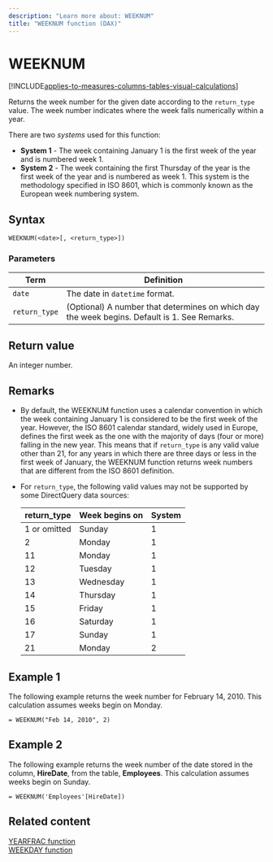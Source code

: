 ```yaml
---
description: "Learn more about: WEEKNUM"
title: "WEEKNUM function (DAX)"
---
```

# WEEKNUM

[!INCLUDE[applies-to-measures-columns-tables-visual-calculations](includes/applies-to-measures-columns-tables-visual-calculations.md)]

Returns the week number for the given date according to the `return_type` value. The week number indicates where the week falls numerically within a year.  

There are two *systems* used for this function:

- **System 1**  -  The week containing January 1 is the first week of the year and is numbered week 1.
- **System 2**  -  The week containing the first Thursday of the year is the first week of the year and is numbered as week 1. This system is the methodology specified in ISO 8601, which is commonly known as the European week numbering system.
  
## Syntax  
  
```dax
WEEKNUM(<date>[, <return_type>])  
```
  
### Parameters  
  
|Term|Definition|  
|--------|--------------|  
|`date`|The date in `datetime` format.|  
|`return_type`|(Optional)  A number that determines on which day the week begins. Default is 1. See Remarks. |
  
## Return value

An integer number.  
  
## Remarks

- By default, the WEEKNUM function uses a calendar convention in which the week containing January 1 is considered to be the first week of the year. However, the ISO 8601 calendar standard, widely used in Europe, defines the first week as the one with the majority of days (four or more) falling in the new year. This means that if `return_type` is any valid value other than 21, for any years in which there are three days or less in the first week of January, the WEEKNUM function returns week numbers that are different from the ISO 8601 definition.

- For `return_type`, the following valid values  may not be supported by some DirectQuery data sources:

    |return_type  |Week begins on  |System |
    |---------|---------|---------|
    |1 or omitted     |    Sunday     |     1   |
    |2     |    Monday     |     1    |
    |11    |     Monday    |     1    |
    |12     |     Tuesday    |     1    |
    |13     |     Wednesday    |     1    |
    |14     |     Thursday    |     1    |
    |15     |    Friday     |     1    |
    |16     |    Saturday     |     1    |
    |17     |    Sunday     |     1    |
    |21     |   Monday      |     2    |

## Example 1

The following example returns the week number for February 14, 2010. This calculation assumes weeks begin on Monday.

```dax
= WEEKNUM("Feb 14, 2010", 2) 
```

## Example 2

The following example returns the week number of the date stored in the column, **HireDate**, from the table, **Employees**. This calculation assumes weeks begin on Sunday.

```dax
= WEEKNUM('Employees'[HireDate])
```

## Related content

[YEARFRAC function](yearfrac-function-dax.md)  
[WEEKDAY function](weekday-function-dax.md)
